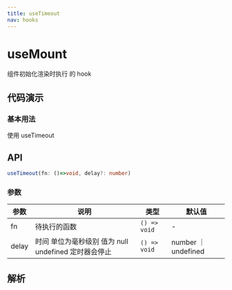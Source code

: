 ```yaml
---
title: useTimeout
nav: hooks
---
```


# useMount

组件初始化渲染时执行 的 hook

## 代码演示

### 基本用法

使用 useTimeout
<code src="./demo/demo1.tsx"></code>
<code src="./demo/demo2.tsx"></code>

## API

```typescript
useTimeout(fn: ()=>void, delay?: number)
```

### 参数

| 参数  | 说明                                                 | 类型         | 默认值              |
| ----- | ---------------------------------------------------- | ------------ | ------------------- |
| fn    | 待执行的函数                                         | `() => void` | -                   |
| delay | 时间 单位为毫秒级别 值为 null undefined 定时器会停止 | `() => void` | number ｜ undefined |

## 解析
